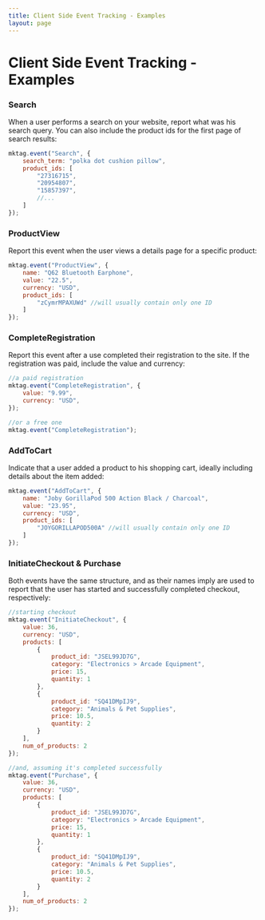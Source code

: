 ```yaml
---
title: Client Side Event Tracking - Examples
layout: page
---
```


# Client Side Event Tracking - Examples #

### Search ###

When a user performs a search on your website, report what was his search query. You can also include the product ids for the first page of search results:

```javascript
mktag.event("Search", {
    search_term: "polka dot cushion pillow",
    product_ids: [
        "27316715",
        "20954807",
        "15857397",
        //...
    ]
});
```

### ProductView ###

Report this event when the user views a details page for a specific product:

```javascript
mktag.event("ProductView", {
    name: "Q62 Bluetooth Earphone",
    value: "22.5",
    currency: "USD",
    product_ids: [
        "zCymrMPAXUWd" //will usually contain only one ID
    ]
});
```

### CompleteRegistration ###

Report this event after a use completed their registration to the site. If the registration was paid, include the value and currency:

```javascript
//a paid registration
mktag.event("CompleteRegistration", {
    value: "9.99",
    currency: "USD",
});

//or a free one
mktag.event("CompleteRegistration");
```

### AddToCart ###

Indicate that a user added a product to his shopping cart, ideally including details about the item added:

```javascript
mktag.event("AddToCart", {
    name: "Joby GorillaPod 500 Action Black / Charcoal",
    value: "23.95",
    currency: "USD",
    product_ids: [
        "JOYGORILLAPOD500A" //will usually contain only one ID
    ]
});
```

### InitiateCheckout & Purchase ###

Both events have the same structure, and as their names imply are used to report that the user has started and successfully completed checkout, respectively:

```javascript
//starting checkout
mktag.event("InitiateCheckout", {
    value: 36,
    currency: "USD",
    products: [
        {
            product_id: "JSEL99JD7G",
            category: "Electronics > Arcade Equipment",
            price: 15,
            quantity: 1
        },
        {
            product_id: "SQ41DMpIJ9",
            category: "Animals & Pet Supplies",
            price: 10.5,
            quantity: 2
        }
    ],
    num_of_products: 2
});

//and, assuming it's completed successfully
mktag.event("Purchase", {
    value: 36,
    currency: "USD",
    products: [
        {
            product_id: "JSEL99JD7G",
            category: "Electronics > Arcade Equipment",
            price: 15,
            quantity: 1
        },
        {
            product_id: "SQ41DMpIJ9",
            category: "Animals & Pet Supplies",
            price: 10.5,
            quantity: 2
        }
    ],
    num_of_products: 2
});
```

